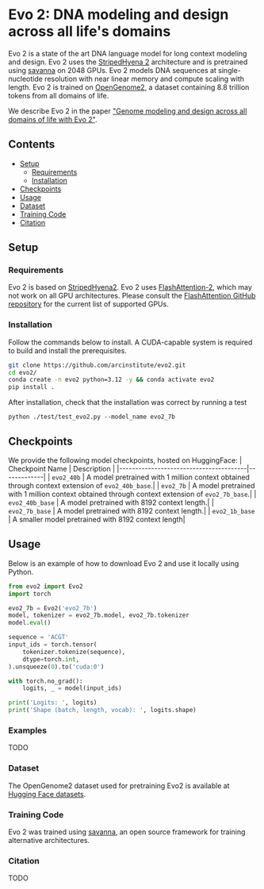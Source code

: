 # Evo 2: DNA modeling and design across all life's domains

</div>

Evo 2 is a state of the art DNA language model for long context modeling and design. Evo 2 uses the [StripedHyena 2](https://github.com/Zymrael/vortex) architecture and is pretrained using [savanna](https://github.com/Zymrael/savanna) on 2048 GPUs. Evo 2 models DNA sequences at single-nucleotide resolution with near linear memory and compute scaling with length. Evo 2 is trained on [OpenGenome2](https://huggingface.co/datasets/arcinstitute/opengenome2), a dataset containing 8.8 trillion tokens from all domains of life.

We describe Evo 2 in the paper ["Genome modeling and design across all domains of life with Evo 2"]().

## Contents

- [Setup](#setup)
  - [Requirements](#requirements)
  - [Installation](#installation)
- [Checkpoints](#checkpoints)
- [Usage](#usage)
- [Dataset](#dataset)
- [Training Code](#dataset)
- [Citation](#citation)


## Setup

### Requirements

Evo 2 is based on [StripedHyena2](https://github.com/Zymrael/vortex). Evo 2 uses [FlashAttention-2](https://github.com/Dao-AILab/flash-attention), which may not work on all GPU architectures. Please consult the [FlashAttention GitHub repository](https://github.com/Dao-AILab/flash-attention#installation-and-features) for the current list of supported GPUs.

### Installation

Follow the commands below to install. A CUDA-capable system is required to build and install the prerequisites.

```bash
git clone https://github.com/arcinstitute/evo2.git
cd evo2/
conda create -n evo2 python=3.12 -y && conda activate evo2
pip install .
```

After installation, check that the installation was correct by running a test
```
python ./test/test_evo2.py --model_name evo2_7b
```

## Checkpoints
We provide the following model checkpoints, hosted on HuggingFace:
| Checkpoint Name                        | Description |
|----------------------------------------|-------------|
| `evo2_40b`  | A model pretrained with 1 million context obtained through context extension of `evo2_40b_base`.|
| `evo2_7b`  | A model pretrained with 1 million context obtained through context extension of `evo2_7b_base`.|
| `evo2_40b_base`  | A model pretrained with 8192 context length.|
| `evo2_7b_base`  | A model pretrained with 8192 context length.|
| `evo2_1b_base`  | A smaller model pretrained with 8192 context length|

## Usage

Below is an example of how to download Evo 2 and use it locally using Python.

```python
from evo2 import Evo2
import torch

evo2_7b = Evo2('evo2_7b')
model, tokenizer = evo2_7b.model, evo2_7b.tokenizer
model.eval()

sequence = 'ACGT'
input_ids = torch.tensor(
    tokenizer.tokenize(sequence),
    dtype=torch.int,
).unsqueeze(0).to('cuda:0')

with torch.no_grad():
    logits, _ = model(input_ids)

print('Logits: ', logits)
print('Shape (batch, length, vocab): ', logits.shape)
```

### Examples

TODO

### Dataset

The OpenGenome2 dataset used for pretraining Evo2 is available at [Hugging Face datasets](https://huggingface.co/datasets/LongSafari/open-genome).

### Training Code

Evo 2 was trained using [savanna](https://github.com/Zymrael/savanna), an open source framework for training alternative architectures.

### Citation

TODO
